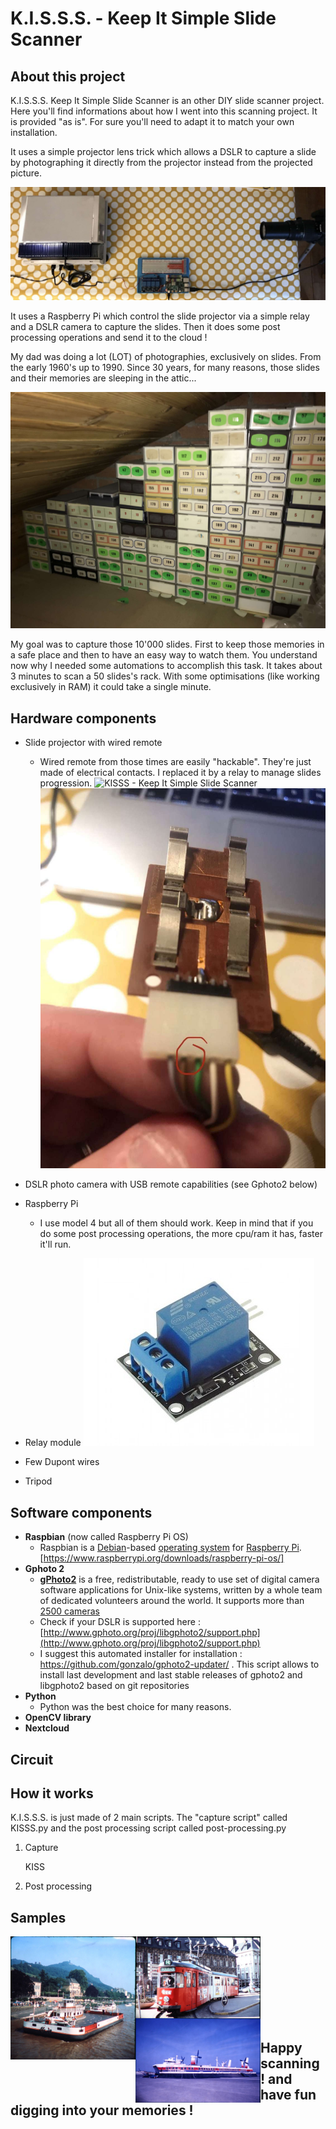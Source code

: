 # K.I.S.S.S. - Keep It Simple Slide Scanner

## About this project
K.I.S.S.S. Keep It Simple Slide Scanner is an other DIY slide scanner project. Here you'll find informations about how I went into this scanning project. It is provided "as is". For sure you'll need to adapt it to match your own installation.

It uses a simple projector lens trick which allows a DSLR to capture a slide by photographing it directly from the projector instead from the projected picture. 

![KISSS - Keep It Simple Slide Scanner](https://github.com/storagebits/KISSS/blob/master/images/final.jpg?raw=true)

It uses a Raspberry Pi which control the slide projector via a simple relay and a DSLR camera to capture the slides. Then it does some post processing operations and send it to the cloud ! 

My dad was doing a lot (LOT) of photographies, exclusively on slides. From the early 1960's up to 1990. Since 30 years, for many reasons, those slides and their memories are sleeping in the attic...  

![KISSS - Keep It Simple Slide Scanner](https://github.com/storagebits/KISSS/blob/master/images/slidestock.jpg?raw=true)

My goal was to capture those 10'000 slides. First to keep those memories in a safe place and then to have an easy way to watch them. You understand now why I needed some automations to accomplish this task. It takes about 3 minutes to scan a 50 slides's rack. With some optimisations (like working exclusively in RAM) it could take a single minute.

## Hardware components
 - Slide projector with wired remote
	 - Wired remote from those times are easily "hackable". They're just made of electrical contacts. I replaced it by a relay to manage slides progression.
	 ![KISSS - Keep It Simple Slide Scanner](https://github.com/storagebits/KISSS/blob/master/images/remote.jpg?raw=true)
 ![KISSS - Keep It Simple Slide Scanner](https://github.com/storagebits/KISSS/blob/master/images/remote2.jpg?raw=true)
 
 - DSLR photo camera with USB remote capabilities (see Gphoto2 below)
 - Raspberry Pi 
	 - I use model 4 but all of them should work. Keep in mind that if you do some post processing operations, the more cpu/ram it has, faster it'll run.

 - Relay module
 	 ![KISSS - Keep It Simple Slide Scanner](https://github.com/storagebits/KISSS/blob/master/images/relay-module.jpg?raw=true)
 
 - Few Dupont wires
 - Tripod
 
## Software components
 - **Raspbian** (now called Raspberry Pi OS)
	 - Raspbian is a [Debian](https://en.wikipedia.org/wiki/Debian "Debian")-based [operating system](https://en.wikipedia.org/wiki/Operating_system "Operating system") for [Raspberry Pi](https://en.wikipedia.org/wiki/Raspberry_Pi "Raspberry Pi"). [https://www.raspberrypi.org/downloads/raspberry-pi-os/]
- **Gphoto 2**
	- [**gPhoto2**](http://www.gphoto.org/proj/)  is a free, redistributable, ready to use set of digital camera software applications for Unix-like systems, written by a whole team of dedicated volunteers around the world. It supports more than  [2500 cameras](http://www.gphoto.org/proj/libgphoto2/support.php)
	- Check if your DSLR is supported here : [http://www.gphoto.org/proj/libgphoto2/support.php](http://www.gphoto.org/proj/libgphoto2/support.php)
	- I suggest this automated installer for installation : https://github.com/gonzalo/gphoto2-updater/  . This script allows to install last development and last stable releases of gphoto2 and libgphoto2 based on git repositories
- **Python**
	- Python was the best choice for many reasons. 
- **OpenCV library**
- **Nextcloud**

## Circuit

## How it works
K.I.S.S.S. is just made of 2 main scripts. The "capture script" called KISSS.py and the post processing script called post-processing.py

 1. Capture
	 

    KISS

 2. Post processing

## Samples

<a href="https://github.com/storagebits/KISSS/blob/master/images/exemple-italy-old.jpg?raw=true" target="_blank"><img src="https://github.com/storagebits/KISSS/blob/master/images/exemple-italy-old.jpg?raw=true" align="left" width="200" ></a>
<a href="https://github.com/storagebits/KISSS/blob/master/images/exemple-lille.jpg?raw=true"><img src="https://github.com/storagebits/KISSS/blob/master/images/exemple-lille.jpg?raw=true" align="left" width="200" ></a>
<a href="https://github.com/storagebits/KISSS/blob/master/images/exemple-calais.jpg?raw=true"><img src="https://github.com/storagebits/KISSS/blob/master/images/exemple-calais.jpg?raw=true" align="left" width="200" ></a>

<br><br><br><br><br><br><br><br>

##  Happy scanning ! and have fun digging into your memories !
<!--stackedit_data:
eyJoaXN0b3J5IjpbODIxMDc5ODE4LC0xMTcyNzg3NTA5LC01OT
Y5OTY4MSwxNDU2ODI4NDI1LC04MjQyNjM1OTAsLTQ5MDk5MTQ3
NiwtMjU3Mzg0MDc4LC05NTYwMjQ0MjAsLTUwMjI4NTc4LC05NT
k4OTUzMzEsLTEzNzIzMjkyMTgsMjA0Mjg3MTI0LDIxNjI2ODUy
MiwtMTQ0MDk1ODc4MCwtNDAwNDA3OTgyLDEwNjUwNzg5OTVdfQ
==
-->